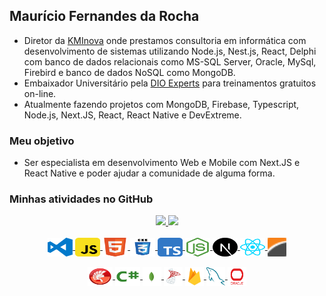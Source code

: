 ## Maurício Fernandes da Rocha

- Diretor da [KMInova](https://kminova.dev) onde prestamos consultoria em informática com desenvolvimento de sistemas utilizando Node.js, Nest.js, React, Delphi com banco de dados relacionais como MS-SQL Server, Oracle, MySql, Firebird e banco de dados NoSQL como MongoDB.
- Embaixador Universitário pela [DIO Experts](https://dio.me/sign-up?ref=8QDRNPHWXD) para treinamentos gratuitos on-line.
- Atualmente fazendo projetos com MongoDB, Firebase, Typescript, Node.js, Next.JS, React, React Native e DevExtreme.

### Meu objetivo

- Ser especialista em desenvolvimento Web e Mobile com Next.JS e React Native e poder ajudar a comunidade de alguma forma.

### Minhas atividades no GitHub

<div align="center">
  <a href="https://github.com/mauriciorocha1968">
  <img height="160em" src="https://github-readme-stats.vercel.app/api?username=mauriciorocha1968&show_icons=true&theme=dark&include_all_commits=true&count_private=true"/>
  <img height="160em" src="https://github-readme-stats.vercel.app/api/top-langs/?username=mauriciorocha1968&layout=compact&langs_count=7&theme=dark"/>
</div>
<br> 
<div align="center">
  <div style="display: inline_block">
    <a href="https://code.visualstudio.com/">
      <img align="center" alt="Mfr-VCode" height="30" width="40"  src="https://github.com/mauriciorocha1968/mauriciorocha1968/blob/main/Imagens/visual-studio-code-logo-svgrepo-com.svg">  
    </a>
    <a href="https://developer.mozilla.org/pt-BR/docs/Web/JavaScript">
      <img align="center" alt="Mfr-Javascript" height="30" width="40"  src="https://github.com/mauriciorocha1968/mauriciorocha1968/blob/main/Imagens/javascript-svgrepo-com.svg">
    </a>
    <a href="https://www.w3c.br/Cursos/CursoHTML5">
      <img align="center" alt="Mfr-Html5" height="30" width="40"  src="https://github.com/mauriciorocha1968/mauriciorocha1968/blob/main/Imagens/html5-svgrepo-com.svg">
    </a>
    <a href="https://www.w3c.br/Cursos/CursoCSS3/">
      <img align="center" alt="Mfr-Css3" height="30" width="40"  src="https://github.com/mauriciorocha1968/mauriciorocha1968/blob/main/Imagens/css3-logo-svgrepo-com.svg">
    </a>
    <a href="https://www.typescriptlang.org/">
      <img align="center" alt="Mfr-Typescript" height="30" width="40"  src="https://github.com/mauriciorocha1968/mauriciorocha1968/blob/main/Imagens/typescript-svgrepo-com.svg">  
    </a>
    <a href="https://nodejs.org/en/">
      <img align="center" alt="Mfr-Node" height="30" width="40"  src="https://github.com/mauriciorocha1968/mauriciorocha1968/blob/main/Imagens/nodejs-icon-svgrepo-com.svg">
    </a>
    <a href="https://nextjs.org/">
      <img align="center" alt="Mfr-Next" height="30" width="40"  src="https://github.com/mauriciorocha1968/mauriciorocha1968/blob/main/Imagens/next-js-svgrepo-com.svg">
    </a>
    <a href="https://reactnative.dev/">
      <img align="center" alt="Mfr-ReactNative" height="30" width="40"  src="https://github.com/mauriciorocha1968/mauriciorocha1968/blob/main/Imagens/react-svgrepo-com.svg">
    </a>
    <a href="https://www.devexpress.com/">
      <img align="center" alt="Mfr-DevExpress" height="30" width="30"  src="https://github.com/mauriciorocha1968/mauriciorocha1968/blob/main/Imagens/devexpress.png"  >
    </a>
  </div>
  <br/>
  <div align="center" >
    <div style="display: inline_block">
      <a href="https://www.embarcadero.com/br/products/delphi">
        <img align="center" alt="Mfr-Delphi" height="30" width="40"  src="https://github.com/mauriciorocha1968/mauriciorocha1968/blob/main/Imagens/delphi-svgrepo-com.svg">
      </a>
      <a href="https://learn.microsoft.com/pt-br/dotnet/csharp/">
        <img align="center" alt="Mfr-Csharp" height="30" width="40"  src="https://github.com/mauriciorocha1968/mauriciorocha1968/blob/main/Imagens/csharp-svgrepo-com.svg">
      </a>
      <a href="https://www.mongodb.com/home">
        <img align="center" alt="Mfr-MongoDB" height="30" width="30"  src="https://github.com/mauriciorocha1968/mauriciorocha1968/blob/main/Imagens/mongo-db.png">
      </a>
      <a href="https://www.microsoft.com/pt-br/sql-server">
        <img align="center" alt="Mfr-SqlServer" height="30" width="30"  src="https://github.com/mauriciorocha1968/mauriciorocha1968/blob/main/Imagens/microsoft-sql-server.png">
      </a>
      <a href="https://firebase.google.com/?hl=pt">
        <img align="center" alt="Mfr-Firebase" height="30" width="30"  src="https://github.com/mauriciorocha1968/mauriciorocha1968/blob/main/Imagens/firebase.png">
      </a>
      <a href="https://www.mysql.com/">
        <img align="center" alt="Mfr-MySql" height="30" width="30"  src="https://github.com/mauriciorocha1968/mauriciorocha1968/blob/main/Imagens/mysql.png">
      </a>
      <a href="https://www.oracle.com/br/database/">
        <img align="center" alt="Mfr-Oracle" height="30" width="30"  src="https://github.com/mauriciorocha1968/mauriciorocha1968/blob/main/Imagens/oracle.png">
      </a>
    </div>
  </div>
</div>
